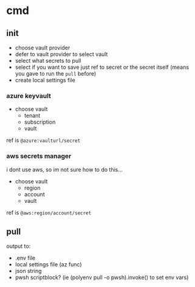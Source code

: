 # cmd

## init

- choose vault provider
- defer to vault provider to select vault
- select what secrets to pull
- select if you want to save just ref to secret or the secret itself (means you gave to run the `pull` before)
- create local settings file

### azure keyvault

- choose vault
  - tenant
  - subscription
  - vault

ref is `@azure:vaulturl/secret`

### aws secrets manager

i dont use aws, so im not sure how to do this...

- choose vault
  - region
  - account
  - vault

ref is `@aws:region/account/secret`

## pull

output to:

- .env file
- local settings file (az func)
- json string
- pwsh scriptblock? (ie (polyenv pull -o pwsh).invoke() to set env vars)
